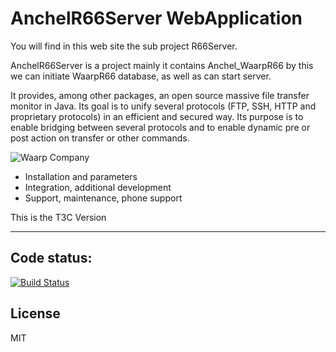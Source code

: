 AnchelR66Server WebApplication
=============

You will find in this web site the sub project R66Server.

AnchelR66Server is a project mainly it contains Anchel_WaarpR66 by this we can initiate WaarpR66 database,
as well as can start server.

It provides, among other packages, an open source massive file transfer monitor 
in Java. Its goal is to unify several protocols (FTP, SSH, HTTP and proprietary 
protocols) in an efficient and secured way. Its purpose is to enable bridging between 
several protocols and to enable dynamic pre or post action on transfer or other commands.


![Waarp Company](http://waarp.github.com/Waarp/res/waarp/waarp.gif "Waarp")

 * Installation and parameters
 * Integration, additional development
 * Support, maintenance, phone support
 
This is the T3C Version

*********************************************************

Code status:
------------
[![Build Status](https://travis-ci.org/t3ctechnologies/Anchel_R66Server.svg?branch=master)](https://travis-ci.org/t3ctechnologies/Anchel_R66Server)

License
----

MIT